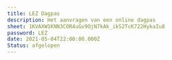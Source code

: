 ```yaml
---
title: LEZ Dagpas
description: Het aanvragen van een online dagpas
sheet: 1KVAXW1KNN3COR4uGv9OjN7kAk_ikS2TcK722HykaIu8
password: LEZ
date: 2021-05-04T22:00:00.000Z
Status: afgelopen
---
```


